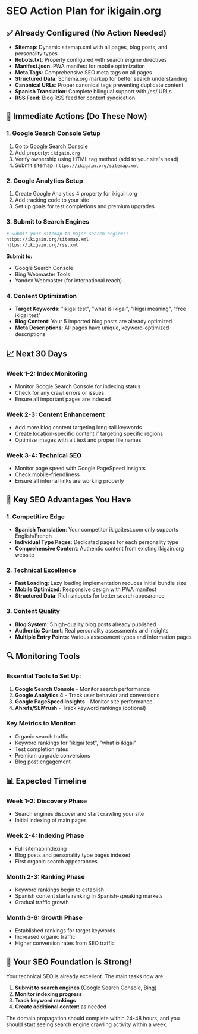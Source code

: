 # SEO Action Plan for ikigain.org

## ✅ Already Configured (No Action Needed)
- **Sitemap**: Dynamic sitemap.xml with all pages, blog posts, and personality types
- **Robots.txt**: Properly configured with search engine directives
- **Manifest.json**: PWA manifest for mobile optimization
- **Meta Tags**: Comprehensive SEO meta tags on all pages
- **Structured Data**: Schema.org markup for better search understanding
- **Canonical URLs**: Proper canonical tags preventing duplicate content
- **Spanish Translation**: Complete bilingual support with /es/ URLs
- **RSS Feed**: Blog RSS feed for content syndication

## 🚀 Immediate Actions (Do These Now)

### 1. Google Search Console Setup
1. Go to [Google Search Console](https://search.google.com/search-console)
2. Add property: `ikigain.org`
3. Verify ownership using HTML tag method (add to your site's head)
4. Submit sitemap: `https://ikigain.org/sitemap.xml`

### 2. Google Analytics Setup
1. Create Google Analytics 4 property for ikigain.org
2. Add tracking code to your site
3. Set up goals for test completions and premium upgrades

### 3. Submit to Search Engines
```bash
# Submit your sitemap to major search engines:
https://ikigain.org/sitemap.xml
https://ikigain.org/rss.xml
```

**Submit to:**
- Google Search Console
- Bing Webmaster Tools
- Yandex Webmaster (for international reach)

### 4. Content Optimization
- **Target Keywords**: "ikigai test", "what is ikigai", "ikigai meaning", "free ikigai test"
- **Blog Content**: Your 5 imported blog posts are already optimized
- **Meta Descriptions**: All pages have unique, keyword-optimized descriptions

## 📈 Next 30 Days

### Week 1-2: Index Monitoring
- Monitor Google Search Console for indexing status
- Check for any crawl errors or issues
- Ensure all important pages are indexed

### Week 2-3: Content Enhancement
- Add more blog content targeting long-tail keywords
- Create location-specific content if targeting specific regions
- Optimize images with alt text and proper file names

### Week 3-4: Technical SEO
- Monitor page speed with Google PageSpeed Insights
- Check mobile-friendliness
- Ensure all internal links are working properly

## 🎯 Key SEO Advantages You Have

### 1. **Competitive Edge**
- **Spanish Translation**: Your competitor ikigaitest.com only supports English/French
- **Individual Type Pages**: Dedicated pages for each personality type
- **Comprehensive Content**: Authentic content from existing ikigain.org website

### 2. **Technical Excellence**
- **Fast Loading**: Lazy loading implementation reduces initial bundle size
- **Mobile Optimized**: Responsive design with PWA manifest
- **Structured Data**: Rich snippets for better search appearance

### 3. **Content Quality**
- **Blog System**: 5 high-quality blog posts already published
- **Authentic Content**: Real personality assessments and insights
- **Multiple Entry Points**: Various assessment types and information pages

## 🔍 Monitoring Tools

### Essential Tools to Set Up:
1. **Google Search Console** - Monitor search performance
2. **Google Analytics 4** - Track user behavior and conversions
3. **Google PageSpeed Insights** - Monitor site performance
4. **Ahrefs/SEMrush** - Track keyword rankings (optional)

### Key Metrics to Monitor:
- Organic search traffic
- Keyword rankings for "ikigai test", "what is ikigai"
- Test completion rates
- Premium upgrade conversions
- Blog post engagement

## 📊 Expected Timeline

### Week 1-2: **Discovery Phase**
- Search engines discover and start crawling your site
- Initial indexing of main pages

### Week 2-4: **Indexing Phase**
- Full sitemap indexing
- Blog posts and personality type pages indexed
- First organic search appearances

### Month 2-3: **Ranking Phase**
- Keyword rankings begin to establish
- Spanish content starts ranking in Spanish-speaking markets
- Gradual traffic growth

### Month 3-6: **Growth Phase**
- Established rankings for target keywords
- Increased organic traffic
- Higher conversion rates from SEO traffic

## 🎉 Your SEO Foundation is Strong!

Your technical SEO is already excellent. The main tasks now are:
1. **Submit to search engines** (Google Search Console, Bing)
2. **Monitor indexing progress**
3. **Track keyword rankings**
4. **Create additional content** as needed

The domain propagation should complete within 24-48 hours, and you should start seeing search engine crawling activity within a week.
